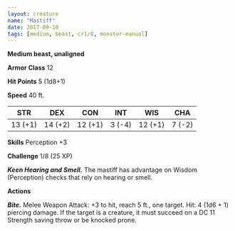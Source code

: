 ```yaml
---
layout: creature
name: "Mastiff"
date: 2017-09-10
tags: [medium, beast, cr1/8, monster-manual]
---
```


**Medium beast, unaligned**

**Armor Class** 12

**Hit Points** 5 (1d8+1)

**Speed** 40 ft.

|   STR   |   DEX   |   CON   |   INT   |   WIS   |   CHA   |
|:-----:|:-----:|:-----:|:-----:|:-----:|:-----:|
| 13 (+1) | 14 (+2) | 12 (+1) | 3 (-4) | 12 (+1) | 7 (-2) |

**Skills** Perception +3

**Challenge** 1/8 (25 XP)

***Keen Hearing and Smell.*** The mastiff has advantage on Wisdom (Perception) checks that rely on hearing or smell.

**Actions**

***Bite.*** Melee Weapon Attack: +3 to hit, reach 5 ft., one target. Hit: 4 (1d6 + 1) piercing damage. If the target is a creature, it must succeed on a DC 11 Strength saving throw or be knocked prone.

